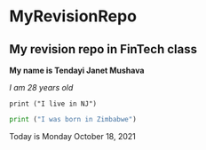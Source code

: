 # MyRevisionRepo
## My revision repo in FinTech class

**My name is Tendayi Janet Mushava**

*I am 28 years old*

```
print ("I live in NJ")
```

```python
print ("I was born in Zimbabwe")
```

Today is Monday October 18, 2021
